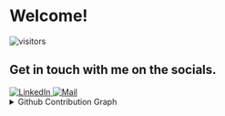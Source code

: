 <h1>Welcome! <a href="https://github.com/Roger-Mapoga"></a></h1>

![visitors](https://visitor-badge.laobi.icu/badge?page_id=Roger-Mapoga)

<h2>Get in touch with me on the socials.</h2>
<a href="https://www.linkedin.com/in/lehlogonolo-roger-mapoga/">
  <img alt="LinkedIn" src="https://img.shields.io/badge/linkedin%20-%230077B5.svg?&style=for-the-badge&logo=linkedin&logoColor=white"/>
</a>
<a href="mailto:lehlogonolo.roger@gmail.com">
  <img alt="Mail" src="https://img.shields.io/badge/Gmail-D14836?style=for-the-badge&logo=gmail&logoColor=white"/>
</a>

<details>
  <summary>
    <a>Github Contribution Graph</a>
  </summary>
  <a href="https://github.com/ashutosh00710/github-readme-activity-graph"><img src="https://github-readme-activity-graph.vercel.app/graph?username=Roger-Mapoga&custom_title=My%20Contribution%20Graph&theme=react-dark&area=true"/></a>
</details>